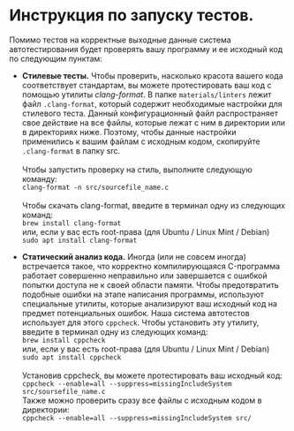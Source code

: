 # Инструкция по запуску тестов.

Помимо тестов на корректные выходные данные система автотестирования будет
проверять вашу программу и ее исходный код по следующим пунктам:

* **Стилевые тесты.** Чтобы проверить, насколько красота вашего кода соответствует
  стандартам, вы можете протестировать ваш код с помощью утилиты _clang-format_. В папке ```materials/linters``` лежит файл ```.clang-format```, который содержит необходимые настройки для стилевого теста. Данный конфигурационный файл распространяет свое действие на все файлы, которые лежат с ним в директории или в директориях ниже. Поэтому, чтобы данные настройки применились к вашим файлам с исходным кодом, скопируйте ```.clang-format``` в папку src. \
  \
  Чтобы запустить проверку на стиль, выполните следующую команду: \
  ```clang-format -n src/sourcefile_name.c``` \
  \
  Чтобы скачать clang-format, введите в терминал одну из следующих команд: \
  ```brew install clang-format``` \
  или, если у вас есть root-права (для Ubuntu / Linux Mint / Debian) \
  ```sudo apt install clang-format```


 * **Статический анализ кода.** Иногда (или не совсем иногда) встречается такое, что 
корректно компилирующаяся C-программа работает совершенно неправильно или завершается
   с ошибкой попытки доступа не к своей области памяти. Чтобы предотвратить подобные
   ошибки на этапе написания программы, используют специальные утилиты, которые анализируют
   ваш исходный код на предмет потенциальных ошибок. Наша система автотестов использует
   для этого ```cppcheck```. Чтобы установить эту утилиту, введите в терминал одну из следующих команд: \
   ```brew install cppcheck``` \
   или, если у вас есть root-права (для Ubuntu / Linux Mint / Debian) \
   ```sudo apt install cppcheck``` \
   \
   Установив cppcheck, вы можете протестировать ваш исходный код: \
   ```cppcheck --enable=all --suppress=missingIncludeSystem src/soursefile_name.c``` \
   Также можно проверить сразу все файлы с исходным кодом в директории: \
   ```cppcheck --enable=all --suppress=missingIncludeSystem src/```
